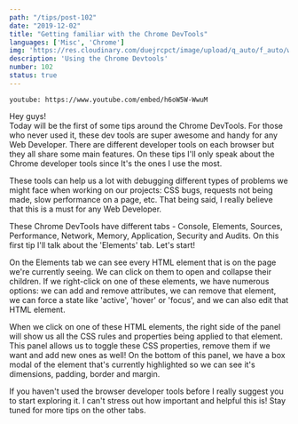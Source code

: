 ```yaml
---
path: "/tips/post-102"
date: "2019-12-02"
title: "Getting familiar with the Chrome DevTools"
languages: ['Misc', 'Chrome']
img: 'https://res.cloudinary.com/duejrcpct/image/upload/q_auto/f_auto/w_1000/v1587328010/tips/102-1_hxcwyt.png'
description: 'Using the Chrome Devtools'
number: 102
status: true
---
```


`youtube: https://www.youtube.com/embed/h6oW5W-WwuM`

Hey guys!  
Today will be the first of some tips around the Chrome DevTools. For those who never used it, these dev tools are super awesome and handy for any Web Developer. There are different developer tools on each browser but they all share some main features. On these tips I'll only speak about the Chrome developer tools since It's the ones I use the most.

These tools can help us a lot with debugging different types of problems we might face when working on our projects: CSS bugs, requests not being made, slow performance on a page, etc. That being said, I really believe that this is a must for any Web Developer.

These Chrome DevTools have different tabs - Console, Elements, Sources, Performance, Network, Memory, Application, Security and Audits. On this first tip I'll talk about the 'Elements' tab. Let's start!

On the Elements tab we can see every HTML element that is on the page we're currently seeing. We can click on them to open and collapse their children. If we right-click on one of these elements, we have numerous options: we can add and remove attributes, we can remove that element, we can force a state like 'active', 'hover' or 'focus', and we can also edit that HTML element.

When we click on one of these HTML elements, the right side of the panel will show us all the CSS rules and properties being applied to that element. This panel allows us to toggle these CSS properties, remove them if we want and add new ones as well! On the bottom of this panel, we have a box modal of the element that's currently highlighted so we can see it's dimensions, padding, border and margin.

If you haven't used the browser developer tools before I really suggest you to start exploring it. I can't stress out how important and helpful this is! Stay tuned for more tips on the other tabs.